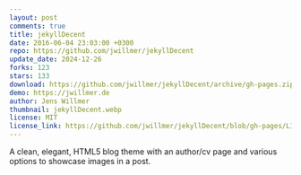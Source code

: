 ```yaml
---
layout: post
comments: true
title: jekyllDecent
date: 2016-06-04 23:03:00 +0300
repo: https://github.com/jwillmer/jekyllDecent
update_date: 2024-12-26
forks: 123
stars: 133
download: https://github.com/jwillmer/jekyllDecent/archive/gh-pages.zip
demo: https://jwillmer.de
author: Jens Willmer
thumbnail: jekyllDecent.webp
license: MIT
license_link: https://github.com/jwillmer/jekyllDecent/blob/gh-pages/LICENSE
---
```


A clean, elegant, HTML5 blog theme with an author/cv page and various options to showcase images in a post.
